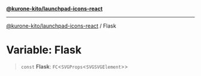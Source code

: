 [**@kurone-kito/launchpad-icons-react**](../README.md)

***

[@kurone-kito/launchpad-icons-react](../globals.md) / Flask

# Variable: Flask

> `const` **Flask**: `FC`\<`SVGProps`\<`SVGSVGElement`\>\>
